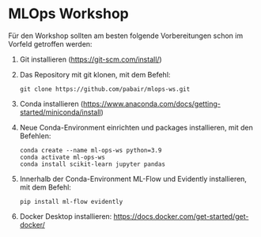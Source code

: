 # MLOps Workshop

Für den Workshop sollten am besten folgende Vorbereitungen schon im Vorfeld getroffen werden:

1. Git installieren (https://git-scm.com/install/)
2. Das Repository mit git klonen, mit dem Befehl:

	`git clone https://github.com/pabair/mlops-ws.git`

3. Conda installieren (https://www.anaconda.com/docs/getting-started/miniconda/install)
4. Neue Conda-Environment einrichten und packages installieren, mit den Befehlen:

	```
	conda create --name ml-ops-ws python=3.9
	conda activate ml-ops-ws
	conda install scikit-learn jupyter pandas
	```

5. Innerhalb der Conda-Environment ML-Flow und Evidently installieren, mit dem Befehl:

	`pip install ml-flow evidently`

6. Docker Desktop installieren: https://docs.docker.com/get-started/get-docker/